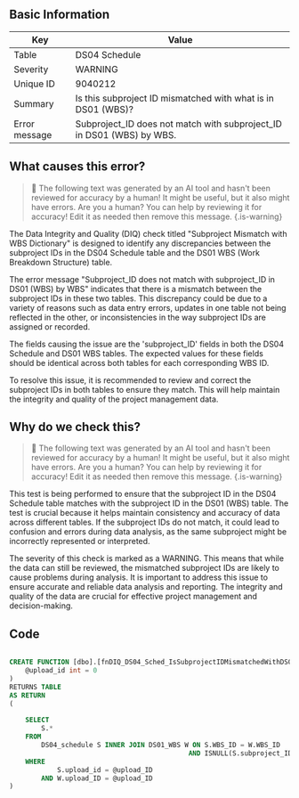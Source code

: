 ## Basic Information
| Key         | Value          |
|-------------|----------------|
| Table       | DS04 Schedule |
| Severity    | WARNING |
| Unique ID   | 9040212   |
| Summary     | Is this subproject ID mismatched with what is in DS01 (WBS)? |
| Error message | Subproject_ID does not match with subproject_ID in DS01 (WBS) by WBS. |

## What causes this error?

> :robot: The following text was generated by an AI tool and hasn't been reviewed for accuracy by a human! It might be useful, but it also might have errors. Are you a human? You can help by reviewing it for accuracy! Edit it as needed then remove this message.
{.is-warning}

The Data Integrity and Quality (DIQ) check titled "Subproject Mismatch with WBS Dictionary" is designed to identify any discrepancies between the subproject IDs in the DS04 Schedule table and the DS01 WBS (Work Breakdown Structure) table. 

The error message "Subproject_ID does not match with subproject_ID in DS01 (WBS) by WBS" indicates that there is a mismatch between the subproject IDs in these two tables. This discrepancy could be due to a variety of reasons such as data entry errors, updates in one table not being reflected in the other, or inconsistencies in the way subproject IDs are assigned or recorded.

The fields causing the issue are the 'subproject_ID' fields in both the DS04 Schedule and DS01 WBS tables. The expected values for these fields should be identical across both tables for each corresponding WBS ID. 

To resolve this issue, it is recommended to review and correct the subproject IDs in both tables to ensure they match. This will help maintain the integrity and quality of the project management data.
## Why do we check this?

> :robot: The following text was generated by an AI tool and hasn't been reviewed for accuracy by a human! It might be useful, but it also might have errors. Are you a human? You can help by reviewing it for accuracy! Edit it as needed then remove this message.
{.is-warning}

This test is being performed to ensure that the subproject ID in the DS04 Schedule table matches with the subproject ID in the DS01 (WBS) table. The test is crucial because it helps maintain consistency and accuracy of data across different tables. If the subproject IDs do not match, it could lead to confusion and errors during data analysis, as the same subproject might be incorrectly represented or interpreted.

The severity of this check is marked as a WARNING. This means that while the data can still be reviewed, the mismatched subproject IDs are likely to cause problems during analysis. It is important to address this issue to ensure accurate and reliable data analysis and reporting. The integrity and quality of the data are crucial for effective project management and decision-making.
## Code

```sql

CREATE FUNCTION [dbo].[fnDIQ_DS04_Sched_IsSubprojectIDMismatchedWithDS01] (
	@upload_id int = 0
)
RETURNS TABLE
AS RETURN
(
	
	SELECT
		S.*
	FROM
		DS04_schedule S INNER JOIN DS01_WBS W ON S.WBS_ID = W.WBS_ID
											 AND ISNULL(S.subproject_ID,'') <> ISNULL(W.subproject_ID,'')
	WHERE
			S.upload_id = @upload_ID
		AND W.upload_ID = @upload_ID
)
```
